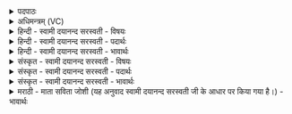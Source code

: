 <details><summary>पदपाठः</summary>

न॒हि। स्पश॑म्। अवि॑दन्। अ॒न्यम्। अ॒स्मात्। वै॒श्वा॒न॒रात्। पु॒र॒ऽए॒तार॒मिति॑ पुरःऽए॒तार॑म्। अ॒ग्नेः। आ। ई॒म्। ए॒न॒म्। अ॒वृ॒ध॒न्। अ॒मृताः॑। अम॑र्त्यम्। वैश्वा॒न॒रम्। क्षैत्र॑जित्याय। दे॒वाः। ६०।
</details>

<details><summary>अधिमन्त्रम् (VC)</summary>

- वैश्वानरो देवता
- विश्वामित्र ऋषिः
- भुरिक्त्रिष्टुप्
- धैवतः
</details>

<details><summary>हिन्दी - स्वामी दयानन्द सरस्वती - विषयः</summary>

अब मनुष्य कैसे मोक्ष को प्राप्त होते हैं, इस विषय को अगले मन्त्र में कहा है ॥
</details>

<details><summary>हिन्दी - स्वामी दयानन्द सरस्वती - पदार्थः</summary>

पदार्थान्वयभाषाः -  जो (अमृताः) आत्मस्वरूप से मरणधर्मरहित (देवाः) विद्वान् लोग (अमर्त्यम्) नित्य व्यापकरूप (वैश्वानरम्) सबके चलानेवाले (एनम्) इस अग्नि को (क्षैत्रजित्याय) जिस क्रिया से खेतों को जोतते उस भूमि राज्य के होने के लिये (आ, अवृधन्) अच्छे प्रकार बढ़ाते हैं, वे (ईम्) सब ओर से (अस्मात्) इस (वैश्वानरात्) सब मनुष्यों के हितकारी (अग्नेः) अग्नि से (पुर एतारम्) पहिले पहुँचानेवाले (अन्यम्) भिन्न किसी को (स्पशम्) दूत (नहि) नहीं (अविदन्) जानते हैं ॥६० ॥
</details>

<details><summary>हिन्दी - स्वामी दयानन्द सरस्वती - भावार्थः</summary>

भावार्थभाषाः -  जो उत्पत्ति-नाशरहित मनुष्य देहधारी जीव विजय के लिये उत्पत्ति-नाशरहित जगत् के स्वामी परमात्मा की उपासना कर उससे भिन्न की उसके तुल्य उपासना नहीं करते, वे बन्ध को छोड़ मोक्ष को प्राप्त होवें ॥६० ॥
</details>

<details><summary>संस्कृत - स्वामी दयानन्द सरस्वती - विषयः</summary>

अथ मनुष्याः कथं मोक्षमाप्नुवन्तीत्याह ॥
</details>

<details><summary>संस्कृत - स्वामी दयानन्द सरस्वती - पदार्थः</summary>

पदार्थान्वयभाषाः -  येऽमृता देवा अमर्त्यं वैश्वानरं क्षैत्रजित्यायैनमावृधन् त ईमस्माद् वैश्वानरादग्नेः पुर एतारमन्यं स्पशं नह्यविदन् ॥६० ॥
</details>

<details><summary>संस्कृत - स्वामी दयानन्द सरस्वती - भावार्थः</summary>

भावार्थभाषाः -  ये नाशोत्पत्तिरहिता मनुष्यदेहधरा जीवा विजयायोत्पत्तिनाशरहितं जगत्स्वामिनं परमात्मानमुपास्यातो भिन्नं तद्वन्नोपासन्ते ते बन्धं विहाय मोक्षमभिगच्छेयुः ॥६० ॥
</details>

<details><summary>मराठी - माता सविता जोशी (यह अनुवाद स्वामी दयानन्द सरस्वती जी के आधार पर किया गया है।) - भावार्थः</summary>

भावार्थभाषाः -  आत्मस्वरूपाने उत्पत्ती व नाशरहित परंतु मनुष्यरूपाने देहधारी असे जे जीव उत्पत्ती व नाशरहित व जगाचा स्वामी असलेल्या परमेश्वराची उपासना करतात त्यापेक्षा भिन्न असलेल्याची उपासना करत नाहीत, असे लोकच बंधनातून मुक्त होऊन मोक्षाची प्राप्ती करतात.
</details>